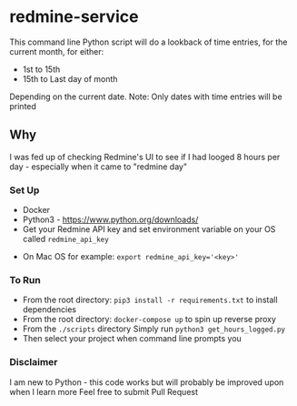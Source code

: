# redmine-service

This command line Python script will do a lookback of time entries, for the current month, for either:
- 1st to 15th 
- 15th to Last day of month

Depending on the current date.
Note: Only dates with time entries will be printed

## Why
I was fed up of checking Redmine's UI to see if I had looged 8 hours per day - especially when it came to "redmine day"

### Set Up
* Docker 
* Python3 - https://www.python.org/downloads/
* Get your Redmine API key and set environment variable on your OS called `redmine_api_key`
- On Mac OS for example: `export redmine_api_key='<key>'`

### To Run 
- From the root directory: `pip3 install -r requirements.txt` to install dependencies
- From the root directory: `docker-compose up` to spin up reverse proxy
- From the `./scripts` directory Simply run `python3 get_hours_logged.py`
- Then select your project when command line prompts you

### Disclaimer
I am new to Python - this code works but will probably be improved upon when I learn more
Feel free to submit Pull Request
